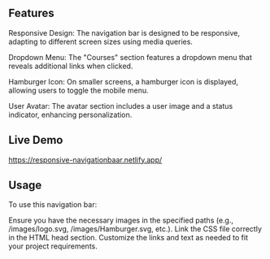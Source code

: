 ## Features
Responsive Design: The navigation bar is designed to be responsive, adapting to different screen sizes using media queries.

Dropdown Menu: The "Courses" section features a dropdown menu that reveals additional links when clicked.

Hamburger Icon: On smaller screens, a hamburger icon is displayed, allowing users to toggle the mobile menu.

User Avatar: The avatar section includes a user image and a status indicator, enhancing personalization.

## Live Demo 
https://responsive-navigationbaar.netlify.app/

## Usage
To use this navigation bar:

Ensure you have the necessary images in the specified paths (e.g., /images/logo.svg, /images/Hamburger.svg, etc.).
Link the CSS file correctly in the HTML head section.
Customize the links and text as needed to fit your project requirements.
